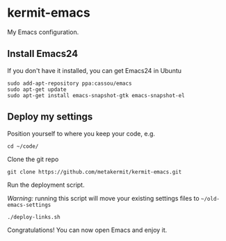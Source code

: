 kermit-emacs
============

My Emacs configuration.

Install Emacs24
---------------

If you don't have it installed, you can get Emacs24 in Ubuntu

    sudo add-apt-repository ppa:cassou/emacs
    sudo apt-get update
    sudo apt-get install emacs-snapshot-gtk emacs-snapshot-el

Deploy my settings
------------------

Position yourself to where you keep your code, e.g.

    cd ~/code/

Clone the git repo

    git clone https://github.com/metakermit/kermit-emacs.git

Run the deployment script.

*Warning:* running this script will move your existing settings files
to `~/old-emacs-settings`

    ./deploy-links.sh

Congratulations! You can now open Emacs and enjoy it.
